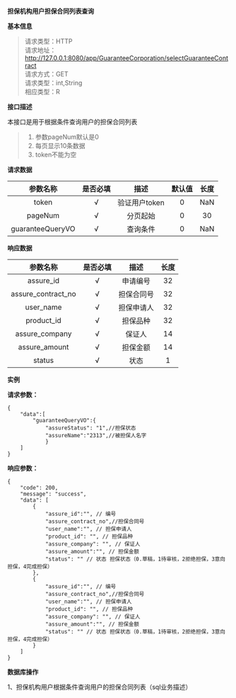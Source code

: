 **担保机构用户担保合同列表查询**


**基本信息**

>请求类型：HTTP</br>
>请求地址：http://127.0.0.1:8080/app/GuaranteeCorporation/selectGuaranteeContract</br>
>请求方式：GET</br>
>请求类型：int,String</br>
>相应类型：R</br>

**接口描述**

本接口是用于根据条件查询用户的担保合同列表
>1. 参数pageNum默认是0
>2. 每页显示10条数据
>3. token不能为空

**请求数据**

参数名称|是否必填|描述|默认值|长度
:-:|:-:|:-:|:-:|:-:
token|√|验证用户token|0|NaN|
pageNum|√|分页起始|0|30|
guaranteeQueryVO|√|查询条件|0|NaN|

**响应数据**

参数名称|是否必填|描述|长度
:-:|:-:|:-:|:-:
assure_id|√|申请编号|32|
assure_contract_no|√|担保合同号|32|
user_name |√|担保申请人|32|
product_id|√|担保品种|32|
assure_company|√|保证人|14|
assure_amount|√|担保金额|14|
status|√|状态|1|

**实例**

**请求参数：**

```
{
	"data":[
		"guaranteeQueryVO":{
			"assureStatus": "1",//担保状态
			"assureName":"2313",//被担保人名字
			}
	]
}
```

**响应参数：**

```
{
	"code": 200,
	"message": "success",
	"data": [
		{
			"assure_id":"", // 编号
			"assure_contract_no",//担保合同号
			"user_name":"", // 担保申请人
			"product_id": "", // 担保品种
			"assure_company": "", // 保证人
			"assure_amount":"", // 担保金额
			"status": "" // 状态 担保状态（0.草稿，1待审核，2拒绝担保，3意向担保，4完成担保）
		},
		{
			"assure_id":"", // 编号
			"assure_contract_no",//担保合同号
			"user_name":"", // 担保申请人
			"product_id": "", // 担保品种
			"assure_company": "", // 保证人
			"assure_amount":"", // 担保金额
			"status": "" // 状态 担保状态（0.草稿，1待审核，2拒绝担保，3意向担保，4完成担保）
		}
	]
}
```
**数据库操作**

1、担保机构用户根据条件查询用户的担保合同列表（sql业务描述）
```sql

```